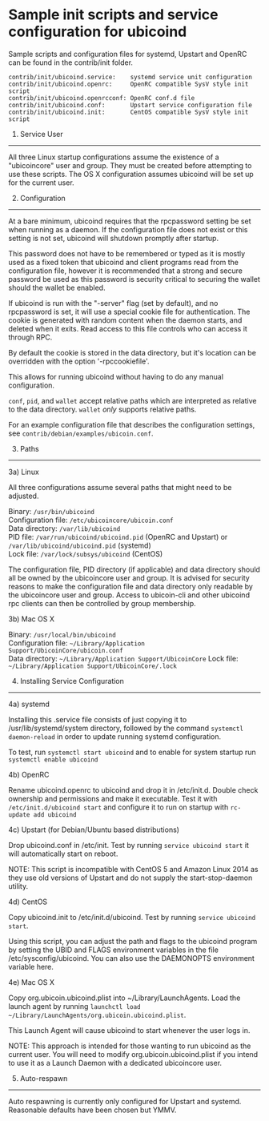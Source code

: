 Sample init scripts and service configuration for ubicoind
==========================================================

Sample scripts and configuration files for systemd, Upstart and OpenRC
can be found in the contrib/init folder.

    contrib/init/ubicoind.service:    systemd service unit configuration
    contrib/init/ubicoind.openrc:     OpenRC compatible SysV style init script
    contrib/init/ubicoind.openrcconf: OpenRC conf.d file
    contrib/init/ubicoind.conf:       Upstart service configuration file
    contrib/init/ubicoind.init:       CentOS compatible SysV style init script

1. Service User
---------------------------------

All three Linux startup configurations assume the existence of a "ubicoincore" user
and group.  They must be created before attempting to use these scripts.
The OS X configuration assumes ubicoind will be set up for the current user.

2. Configuration
---------------------------------

At a bare minimum, ubicoind requires that the rpcpassword setting be set
when running as a daemon.  If the configuration file does not exist or this
setting is not set, ubicoind will shutdown promptly after startup.

This password does not have to be remembered or typed as it is mostly used
as a fixed token that ubicoind and client programs read from the configuration
file, however it is recommended that a strong and secure password be used
as this password is security critical to securing the wallet should the
wallet be enabled.

If ubicoind is run with the "-server" flag (set by default), and no rpcpassword is set,
it will use a special cookie file for authentication. The cookie is generated with random
content when the daemon starts, and deleted when it exits. Read access to this file
controls who can access it through RPC.

By default the cookie is stored in the data directory, but it's location can be overridden
with the option '-rpccookiefile'.

This allows for running ubicoind without having to do any manual configuration.

`conf`, `pid`, and `wallet` accept relative paths which are interpreted as
relative to the data directory. `wallet` *only* supports relative paths.

For an example configuration file that describes the configuration settings,
see `contrib/debian/examples/ubicoin.conf`.

3. Paths
---------------------------------

3a) Linux

All three configurations assume several paths that might need to be adjusted.

Binary:              `/usr/bin/ubicoind`  
Configuration file:  `/etc/ubicoincore/ubicoin.conf`  
Data directory:      `/var/lib/ubicoind`  
PID file:            `/var/run/ubicoind/ubicoind.pid` (OpenRC and Upstart) or `/var/lib/ubicoind/ubicoind.pid` (systemd)  
Lock file:           `/var/lock/subsys/ubicoind` (CentOS)  

The configuration file, PID directory (if applicable) and data directory
should all be owned by the ubicoincore user and group.  It is advised for security
reasons to make the configuration file and data directory only readable by the
ubicoincore user and group.  Access to ubicoin-cli and other ubicoind rpc clients
can then be controlled by group membership.

3b) Mac OS X

Binary:              `/usr/local/bin/ubicoind`  
Configuration file:  `~/Library/Application Support/UbicoinCore/ubicoin.conf`  
Data directory:      `~/Library/Application Support/UbicoinCore`
Lock file:           `~/Library/Application Support/UbicoinCore/.lock`

4. Installing Service Configuration
-----------------------------------

4a) systemd

Installing this .service file consists of just copying it to
/usr/lib/systemd/system directory, followed by the command
`systemctl daemon-reload` in order to update running systemd configuration.

To test, run `systemctl start ubicoind` and to enable for system startup run
`systemctl enable ubicoind`

4b) OpenRC

Rename ubicoind.openrc to ubicoind and drop it in /etc/init.d.  Double
check ownership and permissions and make it executable.  Test it with
`/etc/init.d/ubicoind start` and configure it to run on startup with
`rc-update add ubicoind`

4c) Upstart (for Debian/Ubuntu based distributions)

Drop ubicoind.conf in /etc/init.  Test by running `service ubicoind start`
it will automatically start on reboot.

NOTE: This script is incompatible with CentOS 5 and Amazon Linux 2014 as they
use old versions of Upstart and do not supply the start-stop-daemon utility.

4d) CentOS

Copy ubicoind.init to /etc/init.d/ubicoind. Test by running `service ubicoind start`.

Using this script, you can adjust the path and flags to the ubicoind program by
setting the UBID and FLAGS environment variables in the file
/etc/sysconfig/ubicoind. You can also use the DAEMONOPTS environment variable here.

4e) Mac OS X

Copy org.ubicoin.ubicoind.plist into ~/Library/LaunchAgents. Load the launch agent by
running `launchctl load ~/Library/LaunchAgents/org.ubicoin.ubicoind.plist`.

This Launch Agent will cause ubicoind to start whenever the user logs in.

NOTE: This approach is intended for those wanting to run ubicoind as the current user.
You will need to modify org.ubicoin.ubicoind.plist if you intend to use it as a
Launch Daemon with a dedicated ubicoincore user.

5. Auto-respawn
-----------------------------------

Auto respawning is currently only configured for Upstart and systemd.
Reasonable defaults have been chosen but YMMV.
